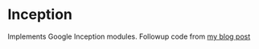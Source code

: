 # Inception

Implements Google Inception modules.  Followup code from [my blog post](https://hacktilldawn.com/2016/09/25/inception-modules-explained-and-implemented/) 
